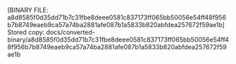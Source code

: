 [BINARY FILE: a8d8585f0d35dd71b7c31fbe8deee0581c837173ff065bb50056e54ff48f956b7b8749eaeb9ca57a74ba2881afe087b1a5833b820abfdea257672f59ae1b]
Stored copy: docs/converted-binary/a8d8585f0d35dd71b7c31fbe8deee0581c837173ff065bb50056e54ff48f956b7b8749eaeb9ca57a74ba2881afe087b1a5833b820abfdea257672f59ae1b
